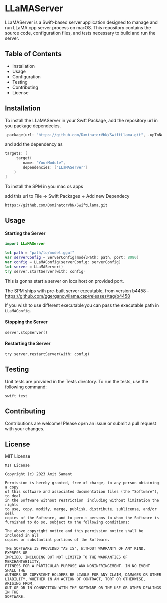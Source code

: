 # LLaMAServer

LLaMAServer is a Swift-based server application designed to manage and run LLaMA.cpp server process on macOS. This repository contains the source code, configuration files, and tests necessary to build and run the server.

## Table of Contents

- Installation
- Usage
- Configuration
- Testing
- Contributing
- License

## Installation

To install the LLaMAServer in your Swift Package, add the repository url in you package dependecies.

```swift
.package(url: "https://github.com/DominatorVbN/SwiftLlama.git", .upToNextMajor(from: "0.0.1"))
```

and add the dependency as

```swift
targets: [
    .target(
        name: "YourModule",
        dependencies: ["LLaMAServer"]
    )
]
```

To install the SPM in you mac os apps

add this url to File -> Swift Packages -> Add new Dependecy

```
https://github.com/DominatorVbN/SwiftLlama.git
```

## Usage

#### Starting the Server

```swift
import LLaMAServer

let path = "path/to/model.gguf"
var serverConfig = ServerConfig(modelPath: path, port: 8080)
var config = LLaMAConfig(serverConfig: serverConfig)
let server = LLaMAServer()
try server.startServer(with: config)
```

This is gonna start a server on localhost on provided port.

The SPM ships with pre-built server executable, from version b4458 - https://github.com/ggerganov/llama.cpp/releases/tag/b4458

If you wish to use different executable you can pass the executable path in `LLaMAConfig`.

#### Stopping the Server

```
server.stopServer()
```

#### Restarting the Server

```
try server.restartServer(with: config)
```

## Testing

Unit tests are provided in the Tests directory. To run the tests, use the following command:

```
swift test
```

## Contributing
Contributions are welcome! Please open an issue or submit a pull request with your changes.

## License

MIT License
```
MIT License

Copyright (c) 2023 Amit Samant

Permission is hereby granted, free of charge, to any person obtaining a copy
of this software and associated documentation files (the "Software"), to deal
in the Software without restriction, including without limitation the rights
to use, copy, modify, merge, publish, distribute, sublicense, and/or sell
copies of the Software, and to permit persons to whom the Software is
furnished to do so, subject to the following conditions:

The above copyright notice and this permission notice shall be included in all
copies or substantial portions of the Software.

THE SOFTWARE IS PROVIDED "AS IS", WITHOUT WARRANTY OF ANY KIND, EXPRESS OR
IMPLIED, INCLUDING BUT NOT LIMITED TO THE WARRANTIES OF MERCHANTABILITY,
FITNESS FOR A PARTICULAR PURPOSE AND NONINFRINGEMENT. IN NO EVENT SHALL THE
AUTHORS OR COPYRIGHT HOLDERS BE LIABLE FOR ANY CLAIM, DAMAGES OR OTHER
LIABILITY, WHETHER IN AN ACTION OF CONTRACT, TORT OR OTHERWISE, ARISING FROM,
OUT OF OR IN CONNECTION WITH THE SOFTWARE OR THE USE OR OTHER DEALINGS IN THE
SOFTWARE.
```

